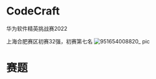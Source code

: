 # CodeCraft
华为软件精英挑战赛2022

上海合肥赛区初赛32强，初赛第七名
![951654008820_ pic](https://user-images.githubusercontent.com/76682386/171203909-94c03366-3a74-486a-825e-4b1549a6c62e.jpg)

# 赛题


